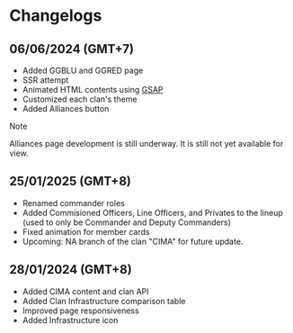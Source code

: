 # Changelogs

## 06/06/2024 (GMT+7)
- Added GGBLU and GGRED page
- SSR attempt
- Animated HTML contents using [GSAP](https://gsap.com/)
- Customized each clan's theme
- Added Alliances button
> [!NOTE]
> Alliances page development is still underway. It is still not yet available for view.

## 25/01/2025 (GMT+8)
- Renamed commander roles
- Added Commisioned Officers, Line Officers, and Privates to the lineup (used to only be Commander and Deputy Commanders)
- Fixed animation for member cards
- Upcoming: NA branch of the clan "CIMA" for future update.

## 28/01/2024 (GMT+8)
- Added CIMA content and clan API
- Added Clan Infrastructure comparison table
- Improved page responsiveness
- Added Infrastructure icon